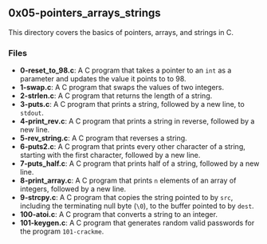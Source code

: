 ## 0x05-pointers_arrays_strings

This directory covers the basics of pointers, arrays, and strings in C.

### Files
- **0-reset_to_98.c**: A C program that takes a pointer to an `int` as a parameter and updates the value it points to to 98.
- **1-swap.c**: A C program that swaps the values of two integers.
- **2-strlen.c**: A C program that returns the length of a string.
- **3-puts.c**: A C program that prints a string, followed by a new line, to `stdout`.
- **4-print_rev.c**: A C program that prints a string in reverse, followed by a new line.
- **5-rev_string.c**: A C program that reverses a string.
- **6-puts2.c**: A C program that prints every other character of a string, starting with the first character, followed by a new line.
- **7-puts_half.c**: A C program that prints half of a string, followed by a new line.
- **8-print_array.c**: A C program that prints `n` elements of an array of integers, followed by a new line.
- **9-strcpy.c**: A C program that copies the string pointed to by `src`, including the terminating null byte (`\0`), to the buffer pointed to by `dest`.
- **100-atoi.c**: A C program that converts a string to an integer.
- **101-keygen.c**: A C program that generates random valid passwords for the program `101-crackme`.
